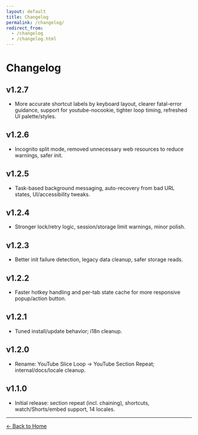 ```yaml
---
layout: default
title: Changelog
permalink: /changelog/
redirect_from:
  - /changelog
  - /changelog.html
---
```


# Changelog

## v1.2.7
- More accurate shortcut labels by keyboard layout, clearer fatal-error guidance, support for youtube-nocookie, tighter loop timing, refreshed UI palette/styles.

## v1.2.6
- Incognito split mode, removed unnecessary web resources to reduce warnings, safer init.

## v1.2.5
- Task-based background messaging, auto-recovery from bad URL states, UI/accessibility tweaks.

## v1.2.4
- Stronger lock/retry logic, session/storage limit warnings, minor polish.

## v1.2.3
- Better init failure detection, legacy data cleanup, safer storage reads.

## v1.2.2
- Faster hotkey handling and per-tab state cache for more responsive popup/action button.

## v1.2.1
- Tuned install/update behavior; i18n cleanup.

## v1.2.0
- Rename: YouTube Slice Loop → YouTube Section Repeat; internal/docs/locale cleanup.

## v1.1.0
- Initial release: section repeat (incl. chaining), shortcuts, watch/Shorts/embed support, 14 locales.

---
[← Back to Home](/)